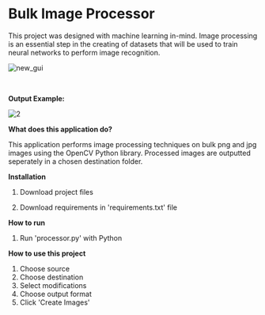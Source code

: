 # Bulk Image Processor

This project was designed with machine learning in-mind. Image processing is an essential step in the creating of datasets that will be used to train neural networks to perform image recognition.

![new_gui](https://user-images.githubusercontent.com/50201165/147389122-52571873-297b-4247-8402-e9396529965a.png)

<br>

**Output Example:**

![2](https://user-images.githubusercontent.com/50201165/147389252-66ea881d-445c-4c59-bbde-39598ff84b41.png)





**What does this application do?**

This application performs image processing techniques on bulk png and jpg images using the OpenCV Python library. Processed images are outputted seperately in a chosen destination folder.

**Installation**

1. Download project files

2. Download requirements in 'requirements.txt' file

**How to run**

1. Run 'processor.py' with Python

**How to use this project**

1. Choose source
2. Choose destination
3. Select modifications
4. Choose output format
5. Click 'Create Images'

